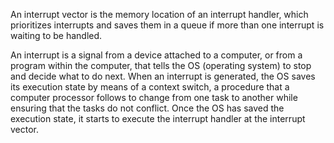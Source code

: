 An interrupt vector is the memory location of an interrupt handler, which prioritizes interrupts and saves them in a queue if more than one interrupt is waiting to be handled.

An interrupt is a signal from a device attached to a computer, or from a program within the computer, that tells the OS (operating system) to stop and decide what to do next. When an interrupt is generated, the OS saves its execution state by means of a context switch, a procedure that a computer processor follows to change from one task to another while ensuring that the tasks do not conflict. Once the OS has saved the execution state, it starts to execute the interrupt handler at the interrupt vector.
